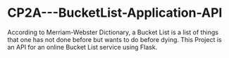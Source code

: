 # CP2A---BucketList-Application-API
According to Merriam-Webster Dictionary, a Bucket List is a list of things that one has not done before but wants to do before dying. This Project is an API for an online Bucket List service using Flask.
